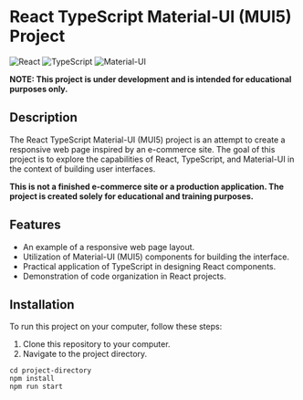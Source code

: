 # React TypeScript Material-UI (MUI5) Project

![React](https://img.shields.io/badge/React-18.2.0-blue.svg)
![TypeScript](https://img.shields.io/badge/TypeScript-4.9.5-blue.svg)
![Material-UI](https://img.shields.io/badge/Material--UI-5.14.8-blueviolet.svg)

**NOTE: This project is under development and is intended for educational purposes only.**

## Description

The React TypeScript Material-UI (MUI5) project is an attempt to create a responsive web page inspired by an e-commerce site. The goal of this project is to explore the capabilities of React, TypeScript, and Material-UI in the context of building user interfaces.

**This is not a finished e-commerce site or a production application. The project is created solely for educational and training purposes.**

## Features

- An example of a responsive web page layout.
- Utilization of Material-UI (MUI5) components for building the interface.
- Practical application of TypeScript in designing React components.
- Demonstration of code organization in React projects.

## Installation

To run this project on your computer, follow these steps:

1. Clone this repository to your computer.
2. Navigate to the project directory.

```shell
cd project-directory
npm install
npm run start
